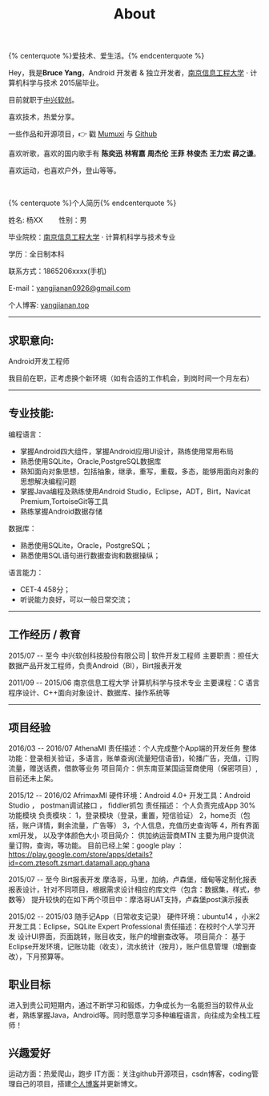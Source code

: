 ﻿---
title: "About"
layout: "page"
comments: false
---
<!-- 标签 方式，要求版本在0.4.5或以上 -->
{% centerquote %}爱技术、爱生活。{% endcenterquote %}

Hey，我是**Bruce Yang**，Android 开发者 & 独立开发者，[南京信息工程大学](http://www.nuist.edu.cn/) · 计算机科学与技术 2015届毕业。

目前就职于[中兴软创](http://www.ztesoft.com/cn)。

喜欢技术，热爱分享。

一些作品和开源项目，👉 戳 [Mumuxi](https://github.com/yangxiaoge/MumuXi) 与 [Github](https://github.com/yangxiaoge)

喜欢听歌，喜欢的国内歌手有 **陈奕迅** **林宥嘉** **周杰伦** **王菲** **林俊杰** **王力宏** **薛之谦**。

喜欢运动，也喜欢户外，登山等等。

<br>

{% centerquote %}个人简历{% endcenterquote %}
 
姓名: 杨XX &nbsp;&nbsp;&nbsp;&nbsp;&nbsp;&nbsp; 性别：男

毕业院校：[南京信息工程大学](http://www.nuist.edu.cn/) · 计算机科学与技术专业

学历：全日制本科

联系方式：1865206xxxx(手机)

E-mail：[yangjianan0926@gmail.com](mailto:yangjianan0926@gmail.com)

个人博客: [yangjianan.top](http://yangjianan.top)

--------------------
## 求职意向:
Android开发工程师

我目前在职，正考虑换个新环境（如有合适的工作机会，到岗时间一个月左右）

--------------------

## 专业技能:

编程语言：

- 掌握Android四大组件，掌握Android应用UI设计，熟练使用常用布局
- 熟悉使用SQLite，Oracle,PostgreSQL数据库
- 熟知面向对象思想，包括抽象，继承，重写，重载，多态，能够用面向对象的思想解决编程问题
- 掌握Java编程及熟练使用Android Studio，Eclipse，ADT，Birt，Navicat Premium,TortoiseGit等工具
- 熟练掌握Android数据存储

数据库：

- 熟悉使用SQLite，Oracle，PostgreSQL；
- 熟悉使用SQL语句进行数据查询和数据操纵；

语言能力：

- CET-4 458分；
- 听说能力良好，可以一般日常交流；

----------------------------------

## 工作经历 / 教育
2015/07 -- 至今
中兴软创科技股份有限公司 | 软件开发工程师
主要职责：担任大数据产品开发工程师，负责Android（BI），Birt报表开发

2011/09 -- 2015/06
南京信息工程大学 计算机科学与技术专业
主要课程：C 语言程序设计、C++面向对象设计、数据库、操作系统等

----------------------------------

## 项目经验
2016/03 -- 2016/07
AthenaMI
责任描述：个人完成整个App端的开发任务
整体功能：登录相关验证，多语言，账单查询(流量短信语音)，轮播广告，充值，订购流量，赠送话费，借款等业务
项目简介：供东南亚某国运营商使用（保密项目）,目前还未上架。

2015/12 -- 2016/02
AfrimaxMI
硬件环境：Android 4.0+
开发工具：Android Studio ， postman调试接口 ， fiddler抓包
责任描述： 个人负责完成App 30%功能模块
负责模块：
1，登录模块（登录，重置，短信验证）
2，home页（包括，账户详情，剩余流量，广告等）
3，个人信息，充值历史查询等
4，所有界面xml开发， 以及字体颜色大小
项目简介：
供加纳运营商MTN 主要为用户提供流量订购，查询，等功能。
目前已经上架：google play ：https://play.google.com/store/apps/details?id=com.ztesoft.zsmart.datamall.app.ghana

2015/07 -- 至今
Birt报表开发 
摩洛哥，马里，加纳，卢森堡，缅甸等定制化报表
报表设计，针对不同项目，根据需求设计相应的库文件（包含：数据集，样式，参数等）
提升较快的在如下两个项目中：摩洛哥UAT支持，卢森堡post演示报表

2015/02 -- 2015/03
随手记App（日常收支记录）
硬件环境：ubuntu14 ，小米2
开发工具：Eclipse，SQLite Expert Professional
责任描述：在校时个人学习开发
    设计UI界面，页面跳转，账目收支，账户的增删查改等。
项目简介：
    基于Eclipse开发环境，记账功能（收支），流水统计（按月），账户信息管理（增删查改），下月预算等。

## 职业目标

进入到贵公司短期内，通过不断学习和锻炼，力争成长为一名能担当的软件从业者，熟练掌握Java，Android等。同时愿意学习多种编程语言，向往成为全栈工程师！

## 兴趣爱好
运动方面：热爱爬山，跑步
IT方面：关注github开源项目，csdn博客，coding管理自己的项目，搭建[个人博客](http://yangjianan.top)并更新博文。